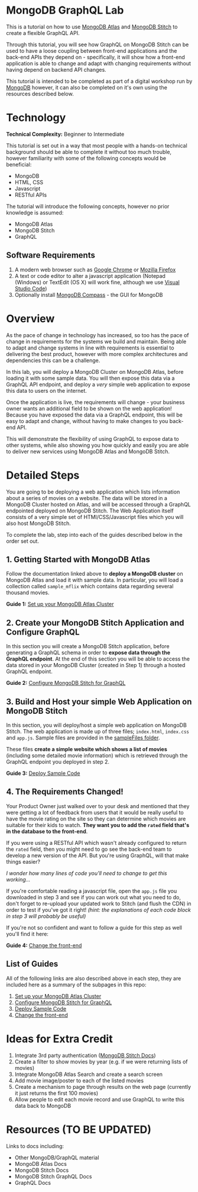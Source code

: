 # MongoDB GraphQL Lab
This is a tutorial on how to use [MongoDB Atlas](https://cloud.mongodb.com) and [MongoDB Stitch](https://www.mongodb.com/cloud/stitch) to create a flexible GraphQL API. 

Through this tutorial, you will see how GraphQL on MongoDB Stitch can be used to have a loose coupling between front-end applications and the back-end APIs they depend on - specifically, it will show how a front-end application is able to change and adapt with changing requirements without having depend on backend API changes. 

This tutorial is intended to be completed as part of a digital workshop run by [MongoDB](https://www.mongodb.com) however, it can also be completed on it's own using the resources described below.

# Technology
**Technical Complexity:** Beginner to Intermediate

This tutorial is set out in a way that most people with a hands-on technical background should be able to complete it without too much trouble, however familiarity with some of the following concepts would be beneficial:

* MongoDB
* HTML, CSS
* Javascript
* RESTful APIs

The tutorial will introduce the following concepts, however no prior knowledge is assumed:
* MongoDB Atlas
* MongoDB Stitch
* GraphQL

## Software Requirements
1. A modern web browser such as [Google Chrome](https://chrome.google.com) or [Mozilla Firefox](https://www.mozilla.org/en-GB/firefox/)
2. A text or code editor to alter a javascript application (Notepad (Windows) or TextEdit (OS X) will work fine, although we use [Visual Studio Code](https://code.visualstudio.com/download))
3. Optionally install [MongoDB Compass](https://www.mongodb.com/products/compass) - the GUI for MongoDB


# Overview
As the pace of change in technology has increased, so too has the pace of change in requirements for the systems we build and maintain. Being able to adapt and change systems in line with requirements is essential to delivering the best product, however with more complex architectures and dependencies this can be a challenge.

In this lab, you will deploy a MongoDB Cluster on MongoDB Atlas, before loading it with some sample data. You will then expose this data via a GraphQL API endpoint, and deploy a *very* simple web application to expose this data to users on the internet.

Once the application is live, the requirements will change - your business owner wants an additional field to be shown on the web application! Because you have exposed the data via a GraphQL endpoint, this will be easy to adapt and change, without having to make changes to you back-end API. 

This will demonstrate the flexibility of using GraphQL to expose data to other systems, while also showing you how quickly and easily you are able to deliver new services using MongoDB Atlas and MongoDB Stitch.

# Detailed Steps
You are going to be deploying a web application which lists information about a series of movies on a website. The data will be stored in a MongoDB Cluster hosted on Atlas, and will be accessed through a GraphQL endpointed deployed on MongoDB Stitch. The Web Application itself consists of a very simple set of HTMl/CSS/Javascript files which you will also host MongoDB Stitch. 

To complete the lab, step into each of the guides described below in the order set out. 

## 1. Getting Started with MongoDB Atlas
Follow the documentation linked above to **deploy a MongoDB cluster** on MongoDB Atlas and load it with sample data. In particular, you will load a collection called `sample_mflix` which contains data regarding several thousand movies. 

**Guide 1:** [Set up your MongoDB Atlas Cluster](docs/01-mongodb-atlas.md)

## 2. Create your MongoDB Stitch Application and Configure GraphQL
In this section you will create a MongoDB Stitch application, before generating a GraphQL schema in order to **expose data through the GraphQL endpoint**. At the end of this section you will be able to access the data stored in your MongoDB Cluster (created in Step 1) through a hosted GraphQL endpoint.

**Guide 2:** [Configure MongoDB Stitch for GraphQL](docs/02-mongodb-stitch-graphql.md)

## 3. Build and Host your simple Web Application on MongoDB Stitch
In this section, you will deploy/host a simple web application on MongoDB Stitch. The web application is made up of three files; `index.html`, `index.css` and `app.js`. Sample files are provided in the [sampleFiles folder](./sampleFiles). 

These files **create a simple website which shows a list of movies** (including some detailed movie information) which is retrieved through the GraphQL endpoint you deployed in step 2. 

**Guide 3:** [Deploy Sample Code](docs/03-deploy-sample.md)

## 4. The Requirements Changed!
Your Product Owner just walked over to your desk and mentioned that they were getting a lot of feedback from users that it would be really useful to have the movie rating on the site so they can determine which movies are suitable for their kids to watch. **They want you to add the `rated` field that's in the database to the front-end**. 

If you were using a RESTful API which wasn't already configured to return the `rated` field, then you might need to go see the back-end team to develop a new version of the API. But you're using GraphQL, will that make things easier?

*I wonder how many lines of code you'll need to change to get this working...*

If you're comfortable reading a javascript file, open the `app.js` file you downloaded in step 3 and see if you can work out what you need to do, don't forget to re-upload your updated work to Stitch (and flush the CDN) in order to test if you've got it right! *(hint: the explanations of each code block in step 3 will probably be useful)*

If you're not so confident and want to follow a guide for this step as well you'll find it here: 

**Guide 4:** [Change the front-end](docs/04-changing-requirements.md)

## List of Guides
All of the following links are also described above in each step, they are included here as a summary of the subpages in this repo:

1. [Set up your MongoDB Atlas Cluster](docs/01-mongodb-atlas.md)
2. [Configure MongoDB Stitch for GraphQL](docs/02-mongodb-stitch-graphql.md)
3. [Deploy Sample Code](docs/03-deploy-sample.md)
4. [Change the front-end](docs/04-changing-requirements.md)

# Ideas for Extra Credit
1. Integrate 3rd party authentication ([MongoDB Stitch Docs](https://docs.mongodb.com/stitch/authentication/providers/))
2. Create a filter to show movies by year (e.g. if we were returning lists of movies)
3. Integrate MongoDB Atlas Search and create a search screen
4. Add movie image/poster to each of the listed movies
5. Create a mechanism to page through results on the web page (currently it just returns the first 100 movies)
6. Allow people to edit each movie record and use GraphQL to write this data back to MongoDB

# Resources (TO BE UPDATED)
Links to docs including:
* Other MongoDB/GraphQL material
* MongoDB Atlas Docs
* MongoDB Stitch Docs
* MongoDB Stitch GraphQL Docs
* GraphQL Docs